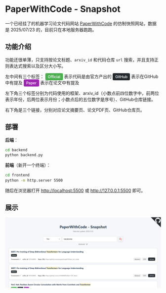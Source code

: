 # PaperWithCode - Snapshot

一个已经挂了的机器学习论文代码网站 <a href="https://github.com/paperswithcode">PaperWithCode</a> 的仿制快照网站，数据是 2025/07/23 的，目前只在本地服务器跑跑。

## 功能介绍

功能还很单薄，只支持按论文标题、`arxiv_id` 和代码仓库 `url` 搜索，并且支持正则表达式搜索以及区分大小写。

左中间有三个标签：
<span style="padding: 4px 8px;border-radius: 4px;font-size: 12px;font-weight: 500;  background-color: #4caf50;color: white;">Official</span> 表示代码是由官方产出的
<span style="padding: 4px 8px;border-radius: 4px;font-size: 12px;font-weight: 500;  background-color: #24292e;color: white;">GitHub</span> 表示在GitHub中有提及
 <span style="padding: 4px 8px;border-radius: 4px;font-size: 12px;font-weight: 500;  background-color: #9c27b0;color: white;">Paper</span> 表示在论文中有提及

左下角三个标签分别为代码使用的框架、arxiv_id（小数点前四位数字中，前两位表示年份，后两位表示月份；小数点后的五位数字是序号）、GitHub仓库链接。

右下角是三个链接，分别对应论文摘要页、论文PDF页、GitHub仓库页。

## 部署

**后端**：

```sh
cd backend
python backend.py
```

**前端**（新开一个终端）：

```sh
cd frontend
python -m http.server 5500
```

随后在浏览器打开 <http://localhost:5500> 或 <http://127.0.0.1:5500> 即可。

## 展示

<img src="imgs/display.png">